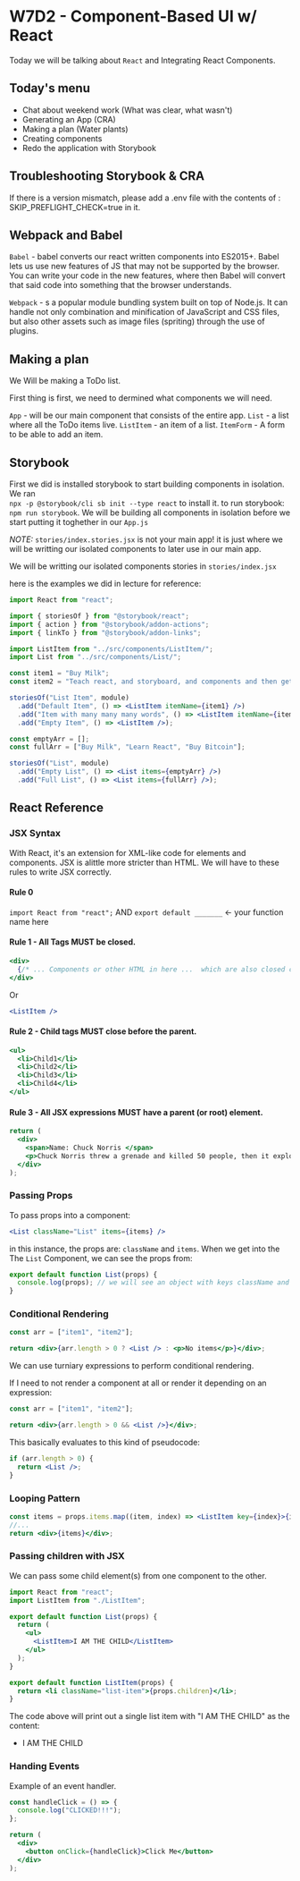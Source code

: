 # W7D2 - Component-Based UI w/ React

Today we will be talking about `React` and Integrating React Components.

## Today's menu

- Chat about weekend work (What was clear, what wasn't)
- Generating an App (CRA)
- Making a plan (Water plants)
- Creating components
- Redo the application with Storybook

## Troubleshooting Storybook & CRA

If there is a version mismatch, please add a .env file with the contents of : SKIP_PREFLIGHT_CHECK=true in it.

## Webpack and Babel

`Babel` - babel converts our react written components into ES2015+. Babel lets us use new features of JS that may not be supported by the browser. You can write your code in the new features, where then Babel will convert that said code into something that the browser understands.

`Webpack` - s a popular module bundling system built on top of Node.js. It can handle not only combination and minification of JavaScript and CSS files, but also other assets such as image files (spriting) through the use of plugins.

## Making a plan

We Will be making a ToDo list.

First thing is first, we need to dermined what components we will need.

`App` - will be our main component that consists of the entire app.
`List` - a list where all the ToDo items live.
`ListItem` - an item of a list.
`ItemForm` - A form to be able to add an item.

## Storybook

First we did is installed storybook to start building components in isolation.
We ran  
`npx -p @storybook/cli sb init --type react` to install it.
to run storybook: `npm run storybook`.
We will be building all components in isolation before we start putting it toghether in our `App.js`

_NOTE:_ `stories/index.stories.jsx` is not your main app! it is just where we will be writting our isolated components to later use in our main app.

We will be writting our isolated components stories in `stories/index.jsx`

here is the examples we did in lecture for reference:

```jsx
import React from "react";

import { storiesOf } from "@storybook/react";
import { action } from "@storybook/addon-actions";
import { linkTo } from "@storybook/addon-links";

import ListItem from "../src/components/ListItem/";
import List from "../src/components/List/";

const item1 = "Buy Milk";
const item2 = "Teach react, and storyboard, and components and then get pizza!";

storiesOf("List Item", module)
  .add("Default Item", () => <ListItem itemName={item1} />)
  .add("Item with many many many words", () => <ListItem itemName={item2} />)
  .add("Empty Item", () => <ListItem />);

const emptyArr = [];
const fullArr = ["Buy Milk", "Learn React", "Buy Bitcoin"];

storiesOf("List", module)
  .add("Empty List", () => <List items={emptyArr} />)
  .add("Full List", () => <List items={fullArr} />);
```

## React Reference

### JSX Syntax

With React, it's an extension for XML-like code for elements and components.
JSX is alittle more stricter than HTML. We will have to these rules to write JSX correctly.

#### Rule 0

`import React from "react";` AND `export default _______` <- your function name here

#### Rule 1 - All Tags MUST be closed.

```jsx
<div>
  {/* ... Components or other HTML in here ...  which are also closed correctly! */}
</div>
```

Or

```jsx
<ListItem />
```

#### Rule 2 - Child tags MUST close before the parent.

```jsx
<ul>
  <li>Child1</li>
  <li>Child2</li>
  <li>Child3</li>
  <li>Child4</li>
</ul>
```

#### Rule 3 - All JSX expressions MUST have a parent (or root) element.

```jsx
return (
  <div>
    <span>Name: Chuck Norris </span>
    <p>Chuck Norris threw a grenade and killed 50 people, then it exploded.</p>
  </div>
);
```

### Passing Props

To pass props into a component:

```jsx
<List className="List" items={items} />
```

in this instance, the props are: `className` and `items`. When we get into the The `List` Component, we can see the props from:

```jsx
export default function List(props) {
  console.log(props); // we will see an object with keys className and items, which will be the props
}
```

### Conditional Rendering

```jsx
const arr = ["item1", "item2"];

return <div>{arr.length > 0 ? <List /> : <p>No items</p>}</div>;
```

We can use turniary expressions to perform conditional rendering.

If I need to not render a component at all or render it depending on an expression:

```jsx
const arr = ["item1", "item2"];

return <div>{arr.length > 0 && <List />}</div>;
```

This basically evaluates to this kind of pseudocode:

```jsx
if (arr.length > 0) {
  return <List />;
}
```

### Looping Pattern

```jsx
const items = props.items.map((item, index) => <ListItem key={index}>{item}</ListItem>);
//...
return <div>{items}</div>;
```

### Passing children with JSX

We can pass some child element(s) from one component to the other.

```jsx
import React from "react";
import ListItem from "./ListItem";

export default function List(props) {
  return (
    <ul>
      <ListItem>I AM THE CHILD</ListItem>
    </ul>
  );
}
```

```jsx
export default function ListItem(props) {
  return <li className="list-item">{props.children}</li>;
}
```

The code above will print out a single list item with "I AM THE CHILD" as the content:

- I AM THE CHILD

### Handing Events

Example of an event handler.

```jsx
const handleClick = () => {
  console.log("CLICKED!!!");
};

return (
  <div>
    <button onClick={handleClick}>Click Me</button>
  </div>
);
```
